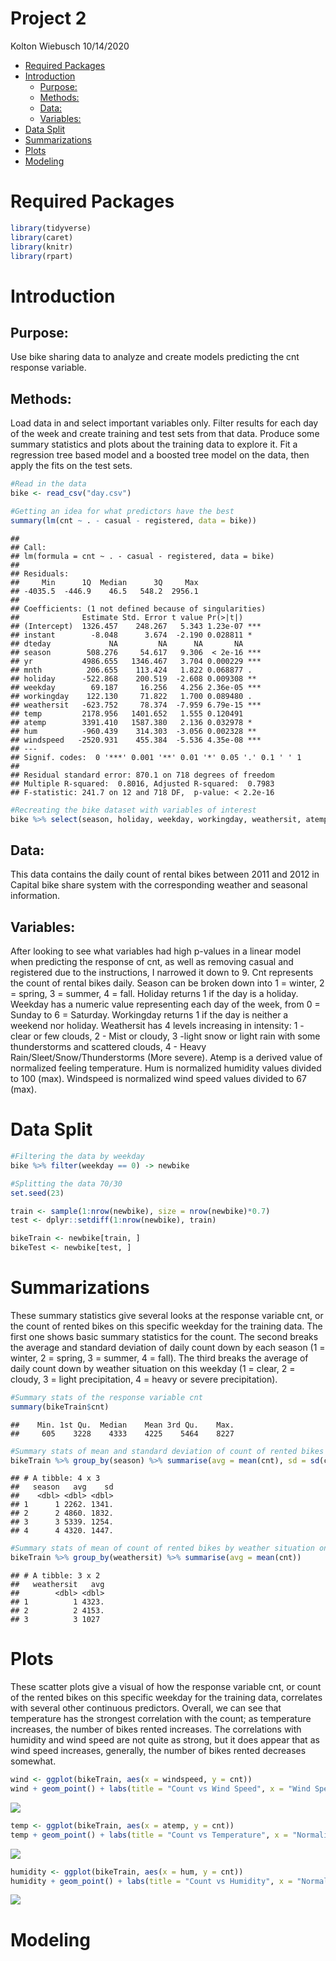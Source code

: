Project 2
================
Kolton Wiebusch
10/14/2020

  - [Required Packages](#required-packages)
  - [Introduction](#introduction)
      - [Purpose:](#purpose)
      - [Methods:](#methods)
      - [Data:](#data)
      - [Variables:](#variables)
  - [Data Split](#data-split)
  - [Summarizations](#summarizations)
  - [Plots](#plots)
  - [Modeling](#modeling)

# Required Packages

``` r
library(tidyverse)
library(caret)
library(knitr)
library(rpart)
```

# Introduction

## Purpose:

Use bike sharing data to analyze and create models predicting the cnt
response variable.

## Methods:

Load data in and select important variables only. Filter results for
each day of the week and create training and test sets from that data.
Produce some summary statistics and plots about the training data to
explore it. Fit a regression tree based model and a boosted tree model
on the data, then apply the fits on the test sets.

``` r
#Read in the data
bike <- read_csv("day.csv")

#Getting an idea for what predictors have the best
summary(lm(cnt ~ . - casual - registered, data = bike))
```

    ## 
    ## Call:
    ## lm(formula = cnt ~ . - casual - registered, data = bike)
    ## 
    ## Residuals:
    ##     Min      1Q  Median      3Q     Max 
    ## -4035.5  -446.9    46.5   548.2  2956.1 
    ## 
    ## Coefficients: (1 not defined because of singularities)
    ##              Estimate Std. Error t value Pr(>|t|)    
    ## (Intercept)  1326.457    248.267   5.343 1.23e-07 ***
    ## instant        -8.048      3.674  -2.190 0.028811 *  
    ## dteday             NA         NA      NA       NA    
    ## season        508.276     54.617   9.306  < 2e-16 ***
    ## yr           4986.655   1346.467   3.704 0.000229 ***
    ## mnth          206.655    113.424   1.822 0.068877 .  
    ## holiday      -522.868    200.519  -2.608 0.009308 ** 
    ## weekday        69.187     16.256   4.256 2.36e-05 ***
    ## workingday    122.130     71.822   1.700 0.089480 .  
    ## weathersit   -623.752     78.374  -7.959 6.79e-15 ***
    ## temp         2178.956   1401.652   1.555 0.120491    
    ## atemp        3391.410   1587.380   2.136 0.032978 *  
    ## hum          -960.439    314.303  -3.056 0.002328 ** 
    ## windspeed   -2520.931    455.384  -5.536 4.35e-08 ***
    ## ---
    ## Signif. codes:  0 '***' 0.001 '**' 0.01 '*' 0.05 '.' 0.1 ' ' 1
    ## 
    ## Residual standard error: 870.1 on 718 degrees of freedom
    ## Multiple R-squared:  0.8016, Adjusted R-squared:  0.7983 
    ## F-statistic: 241.7 on 12 and 718 DF,  p-value: < 2.2e-16

``` r
#Recreating the bike dataset with variables of interest
bike %>% select(season, holiday, weekday, workingday, weathersit, atemp, hum, windspeed, cnt) -> bike
```

## Data:

This data contains the daily count of rental bikes between 2011 and 2012
in Capital bike share system with the corresponding weather and seasonal
information.

## Variables:

After looking to see what variables had high p-values in a linear model
when predicting the response of cnt, as well as removing casual and
registered due to the instructions, I narrowed it down to 9. Cnt
represents the count of rental bikes daily. Season can be broken down
into 1 = winter, 2 = spring, 3 = summer, 4 = fall. Holiday returns 1 if
the day is a holiday. Weekday has a numeric value representing each day
of the week, from 0 = Sunday to 6 = Saturday. Workingday returns 1 if
the day is neither a weekend nor holiday. Weathersit has 4 levels
increasing in intensity: 1 - clear or few clouds, 2 - Mist or cloudy, 3
-light snow or light rain with some thunderstorms and scattered clouds,
4 - Heavy Rain/Sleet/Snow/Thunderstorms (More severe). Atemp is a
derived value of normalized feeling temperature. Hum is normalized
humidity values divided to 100 (max). Windspeed is normalized wind speed
values divided to 67 (max).

# Data Split

``` r
#Filtering the data by weekday
bike %>% filter(weekday == 0) -> newbike

#Splitting the data 70/30
set.seed(23)

train <- sample(1:nrow(newbike), size = nrow(newbike)*0.7)
test <- dplyr::setdiff(1:nrow(newbike), train)

bikeTrain <- newbike[train, ]
bikeTest <- newbike[test, ]
```

# Summarizations

These summary statistics give several looks at the response variable
cnt, or the count of rented bikes on this specific weekday for the
training data. The first one shows basic summary statistics for the
count. The second breaks the average and standard deviation of daily
count down by each season (1 = winter, 2 = spring, 3 = summer, 4 =
fall). The third breaks the average of daily count down by weather
situation on this weekday (1 = clear, 2 = cloudy, 3 = light
precipitation, 4 = heavy or severe precipitation).

``` r
#Summary stats of the response variable cnt
summary(bikeTrain$cnt)
```

    ##    Min. 1st Qu.  Median    Mean 3rd Qu.    Max. 
    ##     605    3228    4333    4225    5464    8227

``` r
#Summary stats of mean and standard deviation of count of rented bikes by season on this weekday
bikeTrain %>% group_by(season) %>% summarise(avg = mean(cnt), sd = sd(cnt))
```

    ## # A tibble: 4 x 3
    ##   season   avg    sd
    ##    <dbl> <dbl> <dbl>
    ## 1      1 2262. 1341.
    ## 2      2 4860. 1832.
    ## 3      3 5339. 1254.
    ## 4      4 4320. 1447.

``` r
#Summary stats of mean of count of rented bikes by weather situation on this weekday
bikeTrain %>% group_by(weathersit) %>% summarise(avg = mean(cnt))
```

    ## # A tibble: 3 x 2
    ##   weathersit   avg
    ##        <dbl> <dbl>
    ## 1          1 4323.
    ## 2          2 4153.
    ## 3          3 1027

# Plots

These scatter plots give a visual of how the response variable cnt, or
count of the rented bikes on this specific weekday for the training
data, correlates with several other continuous predictors. Overall, we
can see that temperature has the strongest correlation with the count;
as temperature increases, the number of bikes rented increases. The
correlations with humidity and wind speed are not quite as strong, but
it does appear that as wind speed increases, generally, the number of
bikes rented decreases somewhat.

``` r
wind <- ggplot(bikeTrain, aes(x = windspeed, y = cnt))
wind + geom_point() + labs(title = "Count vs Wind Speed", x = "Wind Speed (Percentage of Max of 67 MPH)", y = "Bike Rentals") + geom_text(x = .35, y = 7500, size = 3, label = paste0("Correlation = ", round(cor(bikeTrain$windspeed, bikeTrain$cnt), 2)), col = "red")
```

![](Project_2_files/figure-gfm/plots-1.png)<!-- -->

``` r
temp <- ggplot(bikeTrain, aes(x = atemp, y = cnt))
temp + geom_point() + labs(title = "Count vs Temperature", x = "Normalized Temperature Proportion in Celsius", y = "Bike Rentals") + geom_text(x = .2, y = 7500, size = 3, label = paste0("Correlation = ", round(cor(bikeTrain$atemp, bikeTrain$cnt), 2)), col = "red")
```

![](Project_2_files/figure-gfm/plots-2.png)<!-- -->

``` r
humidity <- ggplot(bikeTrain, aes(x = hum, y = cnt))
humidity + geom_point() + labs(title = "Count vs Humidity", x = "Normalized Humidity Values (Percentage of Max of 100)", y = "Bike Rentals") + geom_text(x = .35, y = 7500, size = 3, label = paste0("Correlation = ", round(cor(bikeTrain$hum, bikeTrain$cnt), 2)), col = "red")
```

![](Project_2_files/figure-gfm/plots-3.png)<!-- -->

# Modeling
